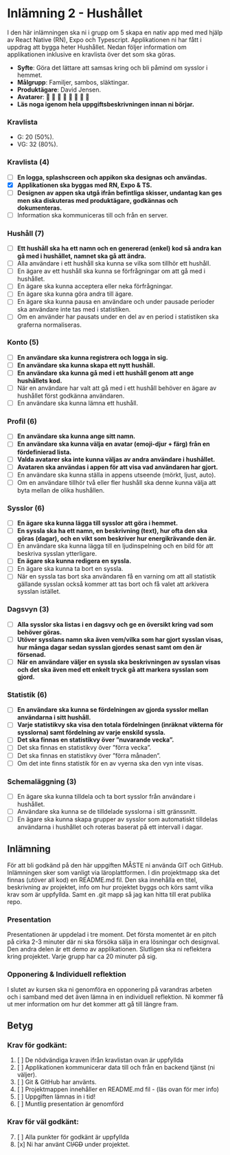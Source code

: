 # Inlämning 2 - Hushållet

I den här inlämningen ska ni i grupp om 5 skapa en nativ app med med hjälp av React Native (RN), Expo och Typescript. Applikationen ni har fått i uppdrag att bygga heter Hushållet. Nedan följer information om applikationen inklusive en kravlista över det som ska göras.

- **Syfte**: Göra det lättare att samsas kring och bli påmind om sysslor i hemmet.
- **Målgrupp**: Familjer, sambos, släktingar.
- **Produktägare**: David Jensen.
- **Avatarer**: 🦊 🐷 🐸 🐥 🐙 🐬 🦉 🦄
- **Läs noga igenom hela uppgiftsbeskrivningen innan ni börjar.**

### Kravlista

- G: 20 (50%).
- VG: 32 (80%).

### Kravlista (4)

- [ ] **En logga, splashscreen och appikon ska designas och användas.**
- [x] **Applikationen ska byggas med RN, Expo & TS.**
- [ ] **Designen av appen ska utgå ifrån befintliga skisser, undantag kan ges men ska diskuteras med produktägare, godkännas och dokumenteras.**
- [ ] Information ska kommuniceras till och från en server.

### Hushåll (7)

- [ ] **Ett hushåll ska ha ett namn och en genererad (enkel) kod så andra kan gå med i hushållet, namnet ska gå att ändra.**
- [ ] Alla användare i ett hushåll ska kunna se vilka som tillhör ett hushåll.
- [ ] En ägare av ett hushåll ska kunna se förfrågningar om att gå med i hushållet.
- [ ] En ägare ska kunna acceptera eller neka förfrågningar.
- [ ] En ägare ska kunna göra andra till ägare.
- [ ] En ägare ska kunna pausa en användare och under pausade perioder ska användare inte tas med i statistiken.
- [ ] Om en använder har pausats under en del av en period i statistiken ska graferna normaliseras.

### Konto (5)

- [ ] **En användare ska kunna registrera och logga in sig.**
- [ ] **En användare ska kunna skapa ett nytt hushåll.**
- [ ] **En användare ska kunna gå med i ett hushåll genom att ange hushållets kod.**
- [ ] När en användare har valt att gå med i ett hushåll behöver en ägare av hushållet först godkänna användaren.
- [ ] En användare ska kunna lämna ett hushåll.

### Profil (6)

- [ ] **En användare ska kunna ange sitt namn.**
- [ ] **En användare ska kunna välja en avatar (emoji-djur + färg) från en fördefinierad lista.**
- [ ] **Valda avatarer ska inte kunna väljas av andra användare i hushållet.**
- [ ] **Avataren ska användas i appen för att visa vad användaren har gjort.**
- [ ] En användare ska kunna ställa in appens utseende (mörkt, ljust, auto).
- [ ] Om en användare tillhör två eller fler hushåll ska denne kunna välja att byta mellan de olika hushållen.

### Sysslor (6)

- [ ] **En ägare ska kunna lägga till sysslor att göra i hemmet.**
- [ ] **En syssla ska ha ett namn, en beskrivning (text), hur ofta den ska göras (dagar), och en vikt som beskriver hur energikrävande den är.**
- [ ] En användare ska kunna lägga till en ljudinspelning och en bild för att beskriva sysslan ytterligare.
- [ ] **En ägare ska kunna redigera en syssla.**
- [ ] En ägare ska kunna ta bort en syssla.
- [ ] När en syssla tas bort ska användaren få en varning om att all statistik gällande sysslan också kommer att tas bort och få valet att arkivera sysslan istället.

### Dagsvyn (3)

- [ ] **Alla sysslor ska listas i en dagsvy och ge en översikt kring vad som behöver göras.**
- [ ] **Utöver sysslans namn ska även vem/vilka som har gjort sysslan visas, hur många dagar sedan sysslan gjordes senast samt om den är försenad.**
- [ ] **När en användare väljer en syssla ska beskrivningen av sysslan visas och det ska även med ett enkelt tryck gå att markera sysslan som gjord.**

### Statistik (6)

- [ ] **En användare ska kunna se fördelningen av gjorda sysslor mellan användarna i sitt hushåll.**
- [ ] **Varje statistikvy ska visa den totala fördelningen (inräknat vikterna för sysslorna) samt fördelning av varje enskild syssla.**
- [ ] **Det ska finnas en statistikvy över ”nuvarande vecka”.**
- [ ] Det ska finnas en statistikvy över ”förra vecka”.
- [ ] Det ska finnas en statistikvy över ”förra månaden”.
- [ ] Om det inte finns statistik för en av vyerna ska den vyn inte visas.

### Schemaläggning (3)

- [ ] En ägare ska kunna tilldela och ta bort sysslor från användare i hushållet.
- [ ] Användare ska kunna se de tilldelade sysslorna i sitt gränssnitt.
- [ ] En ägare ska kunna skapa grupper av sysslor som automatiskt tilldelas användarna i hushållet och roteras baserat på ett intervall i dagar.

## Inlämning

För att bli godkänd på den här uppgiften MÅSTE ni använda GIT och GitHub. Inlämningen sker som vanligt via läroplattformen. I din projektmapp ska det finnas (utöver all kod) en README.md fil. Den ska innehålla en titel, beskrivning av projektet, info om hur projektet byggs och körs samt vilka krav som är uppfyllda. Samt en .git mapp så jag kan hitta till erat publika repo.

### Presentation

Presentationen är uppdelad i tre moment. Det första momentet är en pitch på cirka 2-3 minuter där ni ska försöka sälja in era lösningar och designval. Den andra delen är ett demo av applikationen. Slutligen ska ni reflektera kring projektet. Varje grupp har ca 20 minuter på sig.

### Opponering & Individuell reflektion

I slutet av kursen ska ni genomföra en opponering på varandras arbeten och i samband med det även lämna in en individuell reflektion. Ni kommer få ut mer information om hur det kommer att gå till längre fram.

## Betyg

### Krav för godkänt:

1. [ ] De nödvändiga kraven ifrån kravlistan ovan är uppfyllda
2. [ ] Applikationen kommunicerar data till och från en backend tjänst (ni väljer).
3. [ ] Git & GitHub har använts.
4. [ ] Projektmappen innehåller en README.md fil - (läs ovan för mer info)
5. [ ] Uppgiften lämnas in i tid!
6. [ ] Muntlig presentation är genomförd

### Krav för väl godkänt:

7. [ ] Alla punkter för godkänt är uppfyllda
8. [x] Ni har använt CI<del>/CD</del> under projektet.
